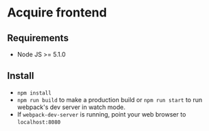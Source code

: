 # Acquire frontend

## Requirements

* Node JS >= 5.1.0

## Install

* `npm install`
* `npm run build` to make a production build or `npm run start` to run webpack's dev server in watch mode.
* If `webpack-dev-server` is running, point your web browser to `localhost:8080`
